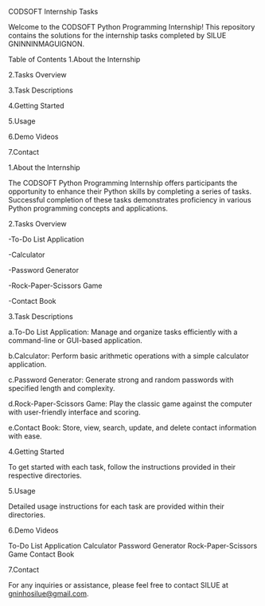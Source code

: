 CODSOFT Internship Tasks

Welcome to the CODSOFT Python Programming Internship! This repository contains the solutions for the internship tasks completed by SILUE GNINNINMAGUIGNON.

Table of Contents
1.About the Internship

2.Tasks Overview

3.Task Descriptions

4.Getting Started

5.Usage

6.Demo Videos

7.Contact

1.About the Internship

The CODSOFT Python Programming Internship offers participants the opportunity to enhance their Python skills by completing a series of tasks. Successful completion of these tasks demonstrates proficiency in various Python programming concepts and applications.

2.Tasks Overview

-To-Do List Application

-Calculator

-Password Generator

-Rock-Paper-Scissors Game

-Contact Book

3.Task Descriptions

a.To-Do List Application: Manage and organize tasks efficiently with a command-line or GUI-based application.

b.Calculator: Perform basic arithmetic operations with a simple calculator application.

c.Password Generator: Generate strong and random passwords with specified length and complexity.

d.Rock-Paper-Scissors Game: Play the classic game against the computer with user-friendly interface and scoring.

e.Contact Book: Store, view, search, update, and delete contact information with ease.

4.Getting Started

To get started with each task, follow the instructions provided in their respective directories.

5.Usage

Detailed usage instructions for each task are provided within their directories.

6.Demo Videos

To-Do List Application
Calculator
Password Generator
Rock-Paper-Scissors Game
Contact Book

7.Contact

For any inquiries or assistance, please feel free to contact SILUE at gninhosilue@gmail.com.
